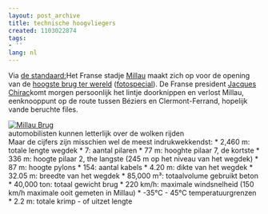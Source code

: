 ```yaml
---
layout: post_archive
title: technische hoogvliegers
created: 1103022874
tags:
- ''
lang: nl
---
```

Via [de standaard:](http://standaard.typepad.com/en_nu_even_ernstig/2004/12/een_brug_te_hoo.html#more)<quote>Het Franse stadje [Millau](http://www.millau.fr/) maakt zich op voor de opening van de [hoogste brug ter wereld](http://bridgepros.com/projects/Millau_Viaduct/) ([fotospecial](http://www.standaard.be/extra/fotospecials/fotospecial.asp?id=130&pic=1)). De Franse president [Jacques Chirac](http://www.elysee.fr/)komt morgen persoonlijk het lintje doorknippen en verlost Millau, eenknooppunt op de route tussen Béziers en Clermont-Ferrand, hopelijk vande beruchte files.</quote><!--break--><div class="image">  [![Millau Brug](/img_assist/gen/186&thumb=1)](/node/186)  <div class="caption">automobilisten kunnen letterlijk over de wolken rijden</div></div>Maar de cijfers zijn misschien wel de meest indrukwekkendst:    * 2,460 m: totale lengte wegdek    * 7: aantal pilaren    * 77 m: hooghte pilaar 7, de kortste    * 336 m: hoogte pilaar 2, the langste (245 m op het niveau van het wegdek)    * 87 m: hoogte pylons    * 154: aantal kabels    * 4.20 m: dikte van het wegdek    * 32.05 m: breedte van het wegdek    * 85,000 m³: totaalvolume gebruikt beton    * 40,000 ton: totaal gewicht brug    * 220 km/h: maximale windsnelheid (150 km/h maximale ooit gemeten in Millau)    * -35°C - 45°C temperatuurgrenzen    * 2.2 m: totale krimp - of uitzet lengte
